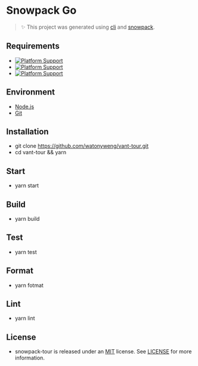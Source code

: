 # Snowpack Go

> ✨ This project was generated using [cli](https://github.com/snowpackjs/snowpack/tree/main/create-snowpack-app/cli) and [snowpack](https://github.com/snowpackjs/snowpack).

## Requirements

- [![Platform Support](https://img.shields.io/badge/Node.js-12.18.1-green)](https://nodejs.org)
- [![Platform Support](https://img.shields.io/badge/Vue-2.6.11-green)](https://vuejs.org)
- [![Platform Support](https://img.shields.io/badge/Git-2.27.0-green)](https://git-scm.com)

## Environment

- [Node.js](https://nodejs.org)
- [Git](https://git-scm.com)

## Installation

- git clone <https://github.com/watonyweng/vant-tour.git>
- cd vant-tour && yarn

## Start

- yarn start

## Build

- yarn build

## Test

- yarn test

## Format

- yarn fotmat

## Lint

- yarn lint

## License

- snowpack-tour is released under an [MIT](https://opensource.org/licenses/MIT) license. See [LICENSE](https://github.com/watonyweng/snowpack-go/tree/master/LICENSE) for more information.
